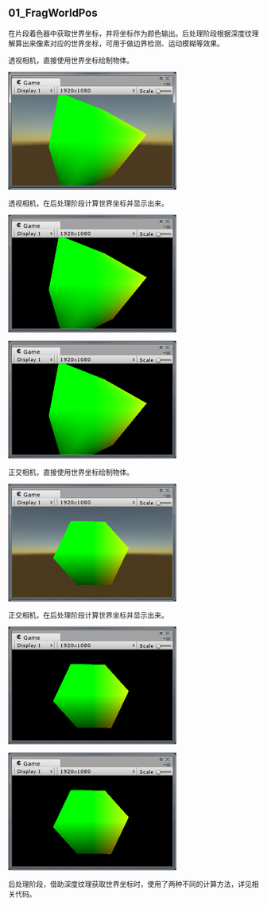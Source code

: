 ## 01_FragWorldPos

在片段着色器中获取世界坐标，并将坐标作为颜色输出。后处理阶段根据深度纹理解算出来像素对应的世界坐标，可用于做边界检测、运动模糊等效果。

透视相机，直接使用世界坐标绘制物体。

![perspective_0.png](perspective_0.png)

透视相机，在后处理阶段计算世界坐标并显示出来。

![perspective_1.png](perspective_1.png)

![perspective_2.png](perspective_2.png)

正交相机，直接使用世界坐标绘制物体。

![orthographic_0.png](orthographic_0.png)

正交相机，在后处理阶段计算世界坐标并显示出来。

![orthographic_1.png](orthographic_1.png)

![orthographic_2.png](orthographic_2.png)

后处理阶段，借助深度纹理获取世界坐标时，使用了两种不同的计算方法，详见相关代码。
